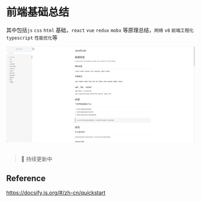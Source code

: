 # 前端基础总结

其中包括`js` `css` `html` 基础，`react` `vue` `redux` `mobx` 等原理总结，`网络` `v8` `前端工程化` `typescript` `性能优化`等

<div align=center>
  <link href="http://duobaoaide.com/">
   <img src="./docs/assets/github-main-page.png" />
  </link>
</div>
<br/>

> 🚀  持续更新中

## Reference

https://docsify.js.org/#/zh-cn/quickstart
